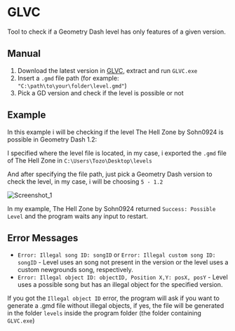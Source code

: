 # GLVC

Tool to check if a Geometry Dash level has only features of a given version.

## Manual

1. Download the latest version in [GLVC](https://github.com/lucastozo/GLVC/releases), extract and run `GLVC.exe`
2. Insert a `.gmd` file path (for example: `"C:\path\to\your\folder\level.gmd"`)
3. Pick a GD version and check if the level is possible or not

## Example

In this example i will be checking if the level The Hell Zone by Sohn0924 is possible in Geometry Dash 1.2:

I specified where the level file is located, in my case, i exported the `.gmd` file of The Hell Zone in `C:\Users\Tozo\Desktop\levels`

And after specifying the file path, just pick a Geometry Dash version to check the level, in my case, i will be choosing `5 - 1.2`

![Screenshot_1](https://github.com/lucastozo/GLVC/assets/102305949/9b363e9f-e5d6-4239-9eaa-98fb8715c621)

In my example, The Hell Zone by Sohn0924 returned `Success: Possible Level` and the program waits any input to restart.

## Error Messages

* `Error: Illegal song ID: songID` or `Error: Illegal custom song ID: songID` - Level uses an song not present in the version or the level uses a custom newgrounds song, respectively.
* `Error: Illegal object ID: objectID, Position X,Y: posX, posY` - Level uses a possible song but has an illegal object for the specified version.

If you got the `Illegal object ID` error, the program will ask if you want to generate a .gmd file without illegal objects, if yes, the file will be generated in the folder `levels` inside the program folder (the folder containing `GLVC.exe`)
